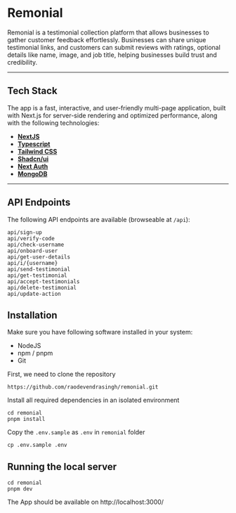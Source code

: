 # Remonial

Remonial is a testimonial collection platform that allows businesses to gather customer feedback effortlessly. Businesses can share unique testimonial links, and customers can submit reviews with ratings, optional details like name, image, and job title, helping businesses build trust and credibility.

---

## Tech Stack

The app is a fast, interactive, and user-friendly multi-page application, built with Next.js for server-side rendering and optimized performance, along with the following technologies:

- **[NextJS](https://nextjs.org/)**  
- **[Typescript](https://www.typescriptlang.org/)**    
- **[Tailwind CSS](https://tailwindcss.com/)**
- **[Shadcn/ui](https://ui.shadcn.com/)**  
- **[Next Auth](https://next-auth.js.org/)**  
- **[MongoDB](https://www.mongodb.com/)**  

---

## API Endpoints

The following API endpoints are available (browseable at `/api`):

```
api/sign-up
api/verify-code
api/check-username
api/onboard-user
api/get-user-details
api/i/{username}
api/send-testimonial
api/get-testimonial
api/accept-testimonials
api/delete-testimonial
api/update-action
```

## Installation

Make sure you have following software installed in your system:
* NodeJS
* npm / pnpm
* Git

First, we need to clone the repository
```
https://github.com/raodevendrasingh/remonial.git
```

Install all required dependencies in an isolated environment

```
cd remonial
pnpm install
```
Copy the `.env.sample` as `.env` in `remonial` folder
```
cp .env.sample .env
```

## Running the local server

```
cd remonial
pnpm dev
```
The App should be available on http://localhost:3000/
